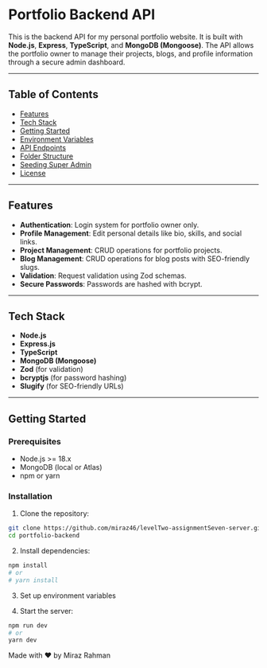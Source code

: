 # Portfolio Backend API

This is the backend API for my personal portfolio website. It is built with **Node.js**, **Express**, **TypeScript**, and **MongoDB (Mongoose)**. The API allows the portfolio owner to manage their projects, blogs, and profile information through a secure admin dashboard.

---

## Table of Contents

- [Features](#features)  
- [Tech Stack](#tech-stack)  
- [Getting Started](#getting-started)  
- [Environment Variables](#environment-variables)  
- [API Endpoints](#api-endpoints)  
- [Folder Structure](#folder-structure)  
- [Seeding Super Admin](#seeding-super-admin)  
- [License](#license)  

---

## Features

- **Authentication**: Login system for portfolio owner only.  
- **Profile Management**: Edit personal details like bio, skills, and social links.  
- **Project Management**: CRUD operations for portfolio projects.  
- **Blog Management**: CRUD operations for blog posts with SEO-friendly slugs.  
- **Validation**: Request validation using Zod schemas.  
- **Secure Passwords**: Passwords are hashed with bcrypt.  

---

## Tech Stack

- **Node.js**  
- **Express.js**  
- **TypeScript**  
- **MongoDB (Mongoose)**  
- **Zod** (for validation)  
- **bcryptjs** (for password hashing)  
- **Slugify** (for SEO-friendly URLs)  

---

## Getting Started

### Prerequisites

- Node.js >= 18.x  
- MongoDB (local or Atlas)  
- npm or yarn  

### Installation

1. Clone the repository:

```bash
git clone https://github.com/miraz46/levelTwo-assignmentSeven-server.git
cd portfolio-backend
```
2. Install dependencies:
```bash
npm install
# or
# yarn install
```

3. Set up environment variables

4. Start the server:
```bash
npm run dev
# or
yarn dev

```

Made with ❤️ by Miraz Rahman






